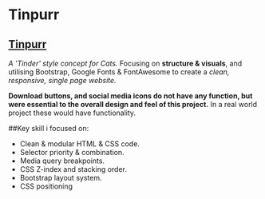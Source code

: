 # Tinpurr

[Tinpurr](https://redxn-95.github.io/Tinpurr/)
----------------------------------------------

*A 'Tinder' style concept for Cats.* Focusing on **structure & visuals**, and utilising Bootstrap, Google Fonts & FontAwesome
to create a *clean, responsive, single page website.*

**Download buttons, and social media icons do not have any function, but were essential to the overall design and feel of
this project.** In a real world project these would have functionality.

##Key skill i focused on:
- Clean & modular HTML & CSS code.
- Selector priority & combination.
- Media query breakpoints.
- CSS Z-index and stacking order.
- Bootstrap layout system.
- CSS positioning
